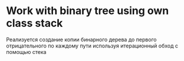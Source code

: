 # Work with binary tree using own class stack
Реализуется создание копии бинарного дерева до первого отрицательного по каждому пути используя итерационный обход с помощью стека
